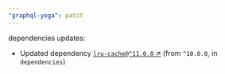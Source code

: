 ```yaml
---
"graphql-yoga": patch
---
```

dependencies updates:
  - Updated dependency [`lru-cache@^11.0.0` ↗︎](https://www.npmjs.com/package/lru-cache/v/11.0.0) (from `^10.0.0`, in `dependencies`)
